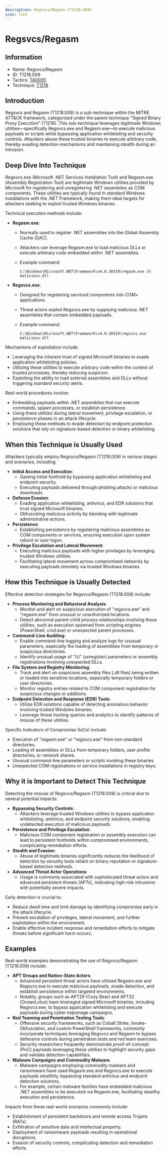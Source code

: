 ```yaml
---
description: Regsvcs/Regasm [T1218.009]
icon: lock
---
```


# Regsvcs/Regasm

## Information

- Name: Regsvcs/Regasm
- ID: T1218.009
- Tactics: [TA0005](../TA0005/TA0005.md)
- Technique: [T1218](T1218.md)

## Introduction

Regsvcs and Regasm (T1218.009) is a sub-technique within the MITRE ATT\&CK framework, categorized under the parent technique "Signed Binary Proxy Execution" (T1218). This sub-technique leverages legitimate Windows utilities—specifically Regsvcs.exe and Regasm.exe—to execute malicious payloads or scripts while bypassing application whitelisting and security controls. Attackers abuse these trusted binaries to execute arbitrary code, thereby evading detection mechanisms and maintaining stealth during an intrusion.

## Deep Dive Into Technique

Regsvcs.exe (Microsoft .NET Services Installation Tool) and Regasm.exe (Assembly Registration Tool) are legitimate Windows utilities provided by Microsoft for registering and unregistering .NET assemblies as COM components. These utilities are typically found in standard Windows installations with the .NET Framework, making them ideal targets for attackers seeking to exploit trusted Windows binaries.

Technical execution methods include:

- **Regasm.exe**:

  - Normally used to register .NET assemblies into the Global Assembly Cache (GAC).
  - Attackers can leverage Regasm.exe to load malicious DLLs or execute arbitrary code embedded within .NET assemblies.
  - Example command:

    ```
    C:\Windows\Microsoft.NET\Framework\v4.0.30319\regasm.exe /U malicious.dll
    ```

- **Regsvcs.exe**:

  - Designed for registering serviced components into COM+ applications.
  - Threat actors exploit Regsvcs.exe by supplying malicious .NET assemblies that contain embedded payloads.
  - Example command:

    ```
    C:\Windows\Microsoft.NET\Framework\v4.0.30319\regsvcs.exe malicious.dll
    ```

Mechanisms of exploitation include:

- Leveraging the inherent trust of signed Microsoft binaries to evade application whitelisting policies.
- Utilizing these utilities to execute arbitrary code within the context of trusted processes, thereby reducing suspicion.
- Exploiting the ability to load external assemblies and DLLs without triggering standard security alerts.

Real-world procedures involve:

- Embedding payloads within .NET assemblies that can execute commands, spawn processes, or establish persistence.
- Using these utilities during lateral movement, privilege escalation, or persistence phases in an attack lifecycle.
- Employing these methods to evade detection by endpoint protection solutions that rely on signature-based detection or binary whitelisting.

## When this Technique is Usually Used

Attackers typically employ Regsvcs/Regasm (T1218.009) in various stages and scenarios, including:

- **Initial Access and Execution**:
  - Gaining initial foothold by bypassing application whitelisting and endpoint security.
  - Executing payloads delivered through phishing attacks or malicious downloads.
- **Defense Evasion**:
  - Evading application whitelisting, antivirus, and EDR solutions that trust signed Microsoft binaries.
  - Obfuscating malicious activity by blending with legitimate administrative actions.
- **Persistence**:
  - Establishing persistence by registering malicious assemblies as COM components or services, ensuring execution upon system reboot or user logon.
- **Privilege Escalation and Lateral Movement**:
  - Executing malicious payloads with higher privileges by leveraging trusted Windows utilities.
  - Facilitating lateral movement across compromised networks by executing payloads remotely via trusted Windows binaries.

## How this Technique is Usually Detected

Effective detection strategies for Regsvcs/Regasm (T1218.009) include:

- **Process Monitoring and Behavioral Analysis**:
  - Monitor and alert on suspicious execution of "regsvcs.exe" and "regasm.exe" from unusual or unauthorized locations.
  - Detect abnormal parent-child process relationships involving these utilities, such as execution spawned from scripting engines (PowerShell, cmd.exe) or unexpected parent processes.
- **Command-Line Auditing**:
  - Enable command-line logging and analyze logs for unusual parameters, especially the loading of assemblies from temporary or suspicious directories.
  - Identify unusual usage of "/U" (unregister) parameters or assembly registrations involving unexpected DLLs.
- **File System and Registry Monitoring**:
  - Track and alert on suspicious assembly files (.dll files) being written or loaded into sensitive locations, especially temporary folders or user directories.
  - Monitor registry entries related to COM component registration for suspicious changes or additions.
- **Endpoint Detection and Response (EDR) Tools**:
  - Utilize EDR solutions capable of detecting anomalous behavior involving trusted Windows binaries.
  - Leverage threat hunting queries and analytics to identify patterns of misuse of these utilities.

Specific Indicators of Compromise (IoCs) include:

- Execution of "regasm.exe" or "regsvcs.exe" from non-standard directories.
- Loading of assemblies or DLLs from temporary folders, user profile directories, or network shares.
- Unusual command-line parameters or scripts invoking these binaries.
- Unexpected COM registrations or service installations in registry keys.

## Why it is Important to Detect This Technique

Detecting the misuse of Regsvcs/Regasm (T1218.009) is critical due to several potential impacts:

- **Bypassing Security Controls**:
  - Attackers leverage trusted Windows utilities to bypass application whitelisting, antivirus, and endpoint security solutions, enabling undetected execution of malicious payloads.
- **Persistence and Privilege Escalation**:
  - Malicious COM component registration or assembly execution can lead to persistent footholds within compromised environments, complicating remediation efforts.
- **Stealth and Evasion**:
  - Abuse of legitimate binaries significantly reduces the likelihood of detection by security tools reliant on binary reputation or signature-based detection methods.
- **Advanced Threat Actor Operations**:
  - Usage is commonly associated with sophisticated threat actors and advanced persistent threats (APTs), indicating high-risk intrusions with potentially severe impacts.

Early detection is crucial to:

- Reduce dwell time and limit damage by identifying compromise early in the attack lifecycle.
- Prevent escalation of privileges, lateral movement, and further exploitation within the environment.
- Enable effective incident response and remediation efforts to mitigate threats before significant harm occurs.

## Examples

Real-world examples demonstrating the use of Regsvcs/Regasm (T1218.009) include:

- **APT Groups and Nation-State Actors**:
  - Advanced persistent threat actors have utilized Regasm.exe and Regsvcs.exe to execute malicious payloads, evade detection, and establish persistence within targeted environments.
  - Notably, groups such as APT29 (Cozy Bear) and APT32 (OceanLotus) have leveraged signed Microsoft binaries, including Regsvcs.exe, to bypass application whitelisting and execute payloads during cyber espionage campaigns.
- **Red Teaming and Penetration Testing Tools**:
  - Offensive security frameworks, such as Cobalt Strike, Invoke-Obfuscation, and custom PowerShell frameworks, commonly incorporate techniques leveraging Regsvcs and Regasm to bypass defensive controls during penetration tests and red team exercises.
  - Security researchers frequently demonstrate proof-of-concept (PoC) payloads leveraging these utilities to highlight security gaps and validate detection capabilities.
- **Malware Campaigns and Commodity Malware**:
  - Malware campaigns employing commodity malware and ransomware have used Regasm.exe and Regsvcs.exe to execute payloads stealthily, bypassing standard antivirus and endpoint detection solutions.
  - For example, certain malware families have embedded malicious .NET assemblies to be executed via Regasm.exe, facilitating stealthy execution and persistence.

Impacts from these real-world scenarios commonly include:

- Establishment of persistent backdoors and remote access Trojans (RATs).
- Exfiltration of sensitive data and intellectual property.
- Deployment of ransomware payloads resulting in operational disruptions.
- Evasion of security controls, complicating detection and remediation efforts.

